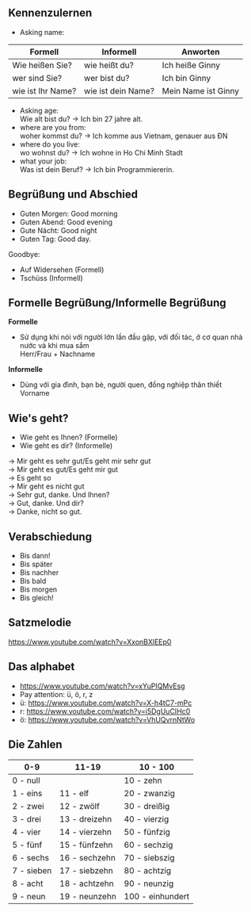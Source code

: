 ## Kennenzulernen
+ Asking name:

| Formell    | Informell | Anworten |
| -------- | ------- | ------- |
| Wie heißen Sie?  | wie heißt du?    | Ich heiße Ginny
| wer sind Sie? | wer bist du?     | Ich bin Ginny
| wie ist Ihr Name?    | wie ist dein Name?    | Mein Name ist Ginny

+ Asking age: <br>
Wie alt bist du? -> Ich bin 27 jahre alt.
+ where are you from:<br>
woher kommst du? -> Ich komme aus Vietnam, genauer aus ĐN<br>
+ where do you live:<br>
wo wohnst du? -> Ich wohne in Ho Chi Minh Stadt
+ what your job:<br>
Was ist dein Beruf? -> Ich bin Programmiererin. 

## Begrüßung und Abschied
+ Guten Morgen: Good morning
+ Guten Abend: Good evening
+ Gute Nächt: Good night
+ Guten Tag: Good day.

Goodbye:<br>
+ Auf Widersehen (Formell)
+ Tschüss (Informell)
  
## Formelle Begrüßung/Informelle Begrüßung
**Formelle** <br>
- Sử dụng khi nói với người lớn lần đầu gặp, với đối tác, ở cơ quan nhà nước và khi mua sắm <br>
Herr/Frau + Nachname

**Informelle** <br>
- Dùng với gia đình, bạn bè, người quen, đồng nghiệp thân thiết <br>
Vorname

## Wie's geht?
- Wie geht es Ihnen? (Formelle)
- Wie geht es dir? (Informelle)

-> Mir geht es sehr gut/Es geht mir sehr gut<br>
-> Mir geht es gut/Es geht mir gut<br>
-> Es geht so<br>
-> Mir geht es nicht gut<br>
-> Sehr gut, danke. Und Ihnen?<br>
-> Gut, danke. Und dir?<br>
-> Danke, nicht so gut.

## Verabschiedung
+ Bis dann!
+ Bis später
+ Bis nachher
+ Bis bald
+ Bis morgen
+ Bis gleich!

## Satzmelodie
https://www.youtube.com/watch?v=XxonBXlEEp0

## Das alphabet
+ https://www.youtube.com/watch?v=xYuPIQMvEsg
+ Pay attention: ü, ö, r, z
+ ü: https://www.youtube.com/watch?v=X-h4tC7-mPc
+ r: https://www.youtube.com/watch?v=i5DgUuCIHc0
+ ö: https://www.youtube.com/watch?v=VhUQvrnNtWo

## Die Zahlen
| 0-9    | 11-19 | 10 - 100 |
| -------- | ------- | ------- |
| 0 - null |   | 10 - zehn |
| 1 - eins |  11 - elf |   20 - zwanzig|
| 2 - zwei | 12 - zwölf  | 30 - dreißig|
| 3 - drei |   13 - dreizehn  | 40 - vierzig|
| 4 - vier |  14 - vierzehn | 50 - fünfzig |
| 5 - fünf |  15 - fünfzehn | 60 - sechzig |
| 6 - sechs|   16 - sechzehn| 70 - siebszig |
| 7 - sieben|   17 - siebzehn  | 80 - achtzig |
| 8 - acht|   18 - achtzehn | 90 - neunzig |
| 9 - neun  |   19 - neunzehn  | 100 - einhundert|
